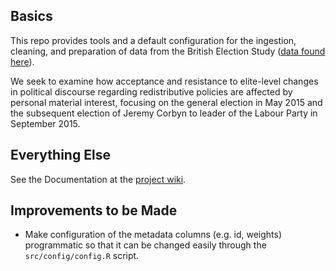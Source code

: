## Basics
This repo provides tools and a default configuration for the ingestion, cleaning,
and preparation of data from the British Election Study 
([data found here](https://www.britishelectionstudy.com/data-objects/panel-study-data/)).

We seek to examine how acceptance and resistance to elite-level changes 
in political discourse regarding redistributive policies are affected by 
personal material interest, focusing on the general election in May 2015 
and the subsequent election of Jeremy Corbyn to leader of the Labour Party 
in September 2015.

## Everything Else
See the Documentation at the [project wiki](https://github.com/charraig/bes_policy_shift/wiki).

## Improvements to be Made
* Make configuration of the metadata columns (e.g. id, weights) programmatic so
that it can be changed easily through the `src/config/config.R` script.